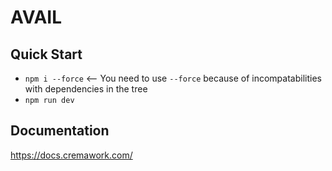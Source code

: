 # AVAIL

## Quick Start
* `npm i --force` <-- You need to use `--force` because of incompatabilities with dependencies in the tree
* `npm run dev`


## Documentation
https://docs.cremawork.com/
